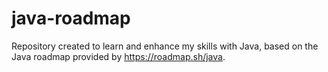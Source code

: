 # java-roadmap
Repository created to learn and enhance my skills with Java, based on the Java roadmap provided by https://roadmap.sh/java.
